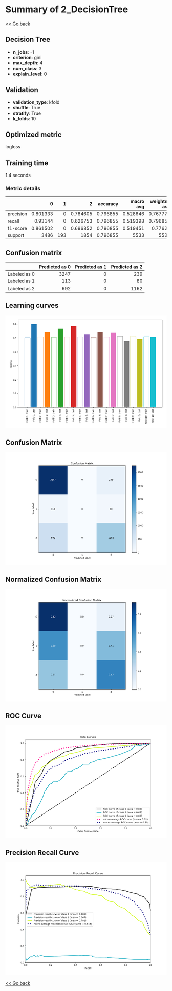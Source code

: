 # Summary of 2_DecisionTree

[<< Go back](../README.md)


## Decision Tree
- **n_jobs**: -1
- **criterion**: gini
- **max_depth**: 4
- **num_class**: 3
- **explain_level**: 0

## Validation
 - **validation_type**: kfold
 - **shuffle**: True
 - **stratify**: True
 - **k_folds**: 10

## Optimized metric
logloss

## Training time

1.4 seconds

### Metric details
|           |           0 |   1 |           2 |   accuracy |   macro avg |   weighted avg |   logloss |
|:----------|------------:|----:|------------:|-----------:|------------:|---------------:|----------:|
| precision |    0.801333 |   0 |    0.784605 |   0.796855 |    0.528646 |       0.767776 |  0.538758 |
| recall    |    0.93144  |   0 |    0.626753 |   0.796855 |    0.519398 |       0.796855 |  0.538758 |
| f1-score  |    0.861502 |   0 |    0.696852 |   0.796855 |    0.519451 |       0.77628  |  0.538758 |
| support   | 3486        | 193 | 1854        |   0.796855 | 5533        |    5533        |  0.538758 |


## Confusion matrix
|              |   Predicted as 0 |   Predicted as 1 |   Predicted as 2 |
|:-------------|-----------------:|-----------------:|-----------------:|
| Labeled as 0 |             3247 |                0 |              239 |
| Labeled as 1 |              113 |                0 |               80 |
| Labeled as 2 |              692 |                0 |             1162 |

## Learning curves
![Learning curves](learning_curves.png)
## Confusion Matrix

![Confusion Matrix](confusion_matrix.png)


## Normalized Confusion Matrix

![Normalized Confusion Matrix](confusion_matrix_normalized.png)


## ROC Curve

![ROC Curve](roc_curve.png)


## Precision Recall Curve

![Precision Recall Curve](precision_recall_curve.png)



[<< Go back](../README.md)
